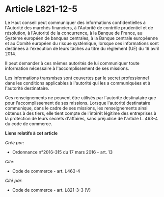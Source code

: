 # Article L821-12-5

Le Haut conseil peut communiquer des informations confidentielles à l'Autorité des marchés financiers, à l'Autorité de
contrôle prudentiel et de résolution, à l'Autorité de la concurrence, à la Banque de France, au Système européen de banques
centrales, à la Banque centrale européenne et au Comité européen du risque systémique, lorsque ces informations sont
destinées à l'exécution de leurs tâches au titre du règlement (UE) du 16 avril 2014. 

Il peut demander à ces mêmes autorités de lui communiquer toute information nécessaire à l'accomplissement de ses missions. 

Les informations transmises sont couvertes par le secret professionnel dans les conditions applicables à l'autorité qui les a
communiquées et à l'autorité destinataire. 

Ces renseignements ne peuvent être utilisés par l'autorité destinataire que pour l'accomplissement de ses missions. Lorsque
l'autorité destinataire communique, dans le cadre de ses missions, les renseignements ainsi obtenus à des tiers, elle tient
compte de l'intérêt légitime des entreprises à la protection de leurs secrets d'affaires, sans préjudice de l'article L.
463-4 du code de commerce.

**Liens relatifs à cet article**

_Créé par_:

  - Ordonnance n°2016-315 du 17 mars 2016 - art. 13

_Cite_:

  - Code de commerce - art. L463-4

_Cité par_:

  - Code de commerce - art. L821-3-3 (V)
